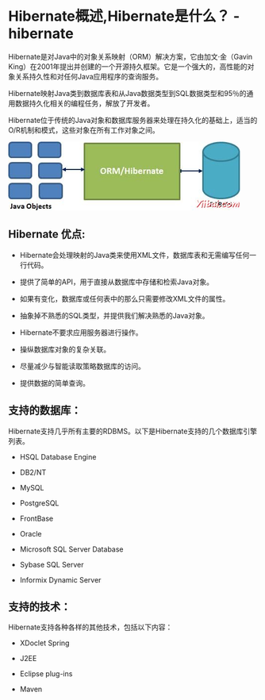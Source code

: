# Hibernate概述,Hibernate是什么？ - hibernate

Hibernate是对Java中的对象关系映射（ORM）解决方案，它由加文·金（Gavin King）在2001年提出并创建的一个开源持久框架。它是一个强大的，高性能的对象关系持久性和对任何Java应用程序的查询服务。

Hibernate映射Java类到数据库表和从Java数据类型到SQL数据类型和95％的通用数据持久化相关的编程任务，解放了开发者。

Hibernate位于传统的Java对象和数据库服务器来处理在持久化的基础上，适当的O/R机制和模式，这些对象在所有工作对象之间。

![Hibernate Position](../img/15112B635-0.jpg)

## Hibernate 优点:

*   Hibernate会处理映射的Java类来使用XML文件，数据库表和无需编写任何一行代码。

*   提供了简单的API，用于直接从数据库中存储和检索Java对象。

*   如果有变化，数据库或任何表中的那么只需要修改XML文件的属性。

*   抽象掉不熟悉的SQL类型，并提供我们解决熟悉的Java对象。

*   Hibernate不要求应用服务器进行操作。

*   操纵数据库对象的复杂关联。

*   尽量减少与智能读取策略数据库的访问。

*   提供数据的简单查询。

## 支持的数据库：

Hibernate支持几乎所有主要的RDBMS。以下是Hibernate支持的几个数据库引擎列表。

*   HSQL Database Engine

*   DB2/NT

*   MySQL

*   PostgreSQL

*   FrontBase

*   Oracle

*   Microsoft SQL Server Database

*   Sybase SQL Server

*   Informix Dynamic Server

## 支持的技术：

Hibernate支持各种各样的其他技术，包括以下内容：

*   XDoclet Spring

*   J2EE

*   Eclipse plug-ins

*   Maven

